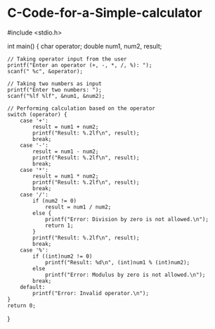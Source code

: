 # C-Code-for-a-Simple-calculator

#include <stdio.h>

int main() {
    char operator;
    double num1, num2, result;

    // Taking operator input from the user
    printf("Enter an operator (+, -, *, /, %): ");
    scanf(" %c", &operator);
    
    // Taking two numbers as input
    printf("Enter two numbers: ");
    scanf("%lf %lf", &num1, &num2);

    // Performing calculation based on the operator
    switch (operator) {
        case '+':
            result = num1 + num2;
            printf("Result: %.2lf\n", result);
            break;
        case '-':
            result = num1 - num2;
            printf("Result: %.2lf\n", result);
            break;
        case '*':
            result = num1 * num2;
            printf("Result: %.2lf\n", result);
            break;
        case '/':
            if (num2 != 0)
                result = num1 / num2;
            else {
                printf("Error: Division by zero is not allowed.\n");
                return 1;
            }
            printf("Result: %.2lf\n", result);
            break;
        case '%':
            if ((int)num2 != 0)
                printf("Result: %d\n", (int)num1 % (int)num2);
            else
                printf("Error: Modulus by zero is not allowed.\n");
            break;
        default:
            printf("Error: Invalid operator.\n");
    }
    return 0;
}

